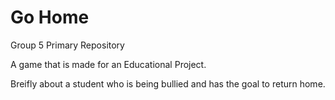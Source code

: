 # Go Home
 Group 5 Primary Repository

A game that is made for an Educational Project.

Breifly about a student who is being bullied and has the goal to return home.
